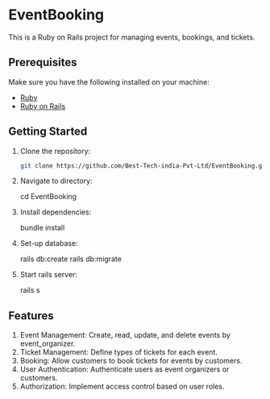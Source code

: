 # EventBooking

This is a Ruby on Rails project for managing events, bookings, and tickets.

## Prerequisites

Make sure you have the following installed on your machine:

- [Ruby](https://www.ruby-lang.org/)
- [Ruby on Rails](https://rubyonrails.org/)


## Getting Started

1. Clone the repository:

   ```bash
   git clone https://github.com/Best-Tech-india-Pvt-Ltd/EventBooking.git

2. Navigate to directory:

   cd EventBooking

3. Install dependencies:

    bundle install

4. Set-up database:

    rails db:create
    rails db:migrate

5. Start rails server:

    rails s


## Features
1. Event Management: Create, read, update, and delete events by event_organizer.
2. Ticket Management: Define types of tickets for each event.
3. Booking: Allow customers to book tickets for events by customers.
4. User Authentication: Authenticate users as event organizers or customers.
5. Authorization: Implement access control based on user roles.
